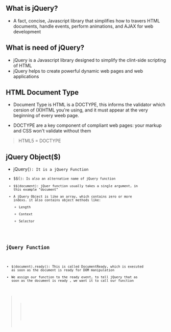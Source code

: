 ## What is jQuery?
* A fact, concise, Javascript library that simplifies how to travers HTML documents, handle events, perform animations, and AJAX for web development

## What is need of jQuery?
* jQuery is a Javascript library designed to simplify the clint-side scripting of HTML
* jQuery helps to create powerful dynamic web pages and web applications 

## HTML Document Type
* Document Type is HTML is a DOCTYPE, this informs the validator which cersion of (X)HTML you're using, and it must appear at the very beginning of every weeb page.

* DOCTYPE are a key component of compliant web pages: your markup and CSS won't validate without them

> HTML5 = DOCTYPE
> <!DOCTYPE html$>

## jQuery Object($)
* jQuery(<code>): It is a jQuery Function
* $$(<code>): Is also an alternative name of jQuery function
* $$(document): jQuer function usually takes a single argument, in this example "document"
* A jQuery Object is like an array, which contains zero or more indexs. it also contains object methods like: 
    * Length
    * Context
    * Selector

## jQuery Function
* $(document).ready(): This is called DocumentReady, which is executed as soon as the document is ready for DOM manipulation 
* We assign our function to the ready event, to tell jQuery that as soon as the document is ready , we want it to call our function 

>>  <div id = "readyDemo"></div>
>>  <script type = "text/javascript">
>>  $(document).ready(function()
>>  {
>>      $("#readyDemo").text("Hello, world!");
>>  })
>> </script>
